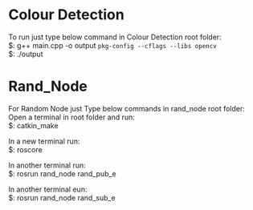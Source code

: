 # Colour Detection
To run just type below command in Colour Detection root folder:\
 $: g++ main.cpp -o output `pkg-config --cflags --libs opencv`\
 $: ./output
 
 
 # Rand_Node
 For Random Node just Type below commands in rand_node root folder:\
 Open a terminal in root folder and run:\
 $: catkin_make
 
 In a new terminal run:\
 $: roscore
 
 In another terminal run:\
 $: rosrun rand_node rand_pub_e
 
 In another terminal eun:\
 $: rosrun rand_node rand_sub_e
 
 
